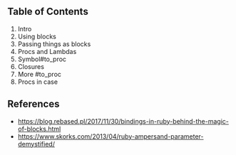 ## Table of Contents

1. Intro
2. Using blocks
3. Passing things as blocks
4. Procs and Lambdas
5. Symbol#to_proc
6. Closures
7. More #to_proc
8. Procs in case

## References

* https://blog.rebased.pl/2017/11/30/bindings-in-ruby-behind-the-magic-of-blocks.html
* https://www.skorks.com/2013/04/ruby-ampersand-parameter-demystified/
